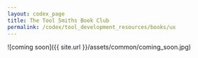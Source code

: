 ```yaml
---
layout: codex_page
title: The Tool Smiths Book Club
permalink: /codex/tool_development_resources/books/ux
---
```

![coming soon]({{ site.url }}/assets/common/coming_soon.jpg)